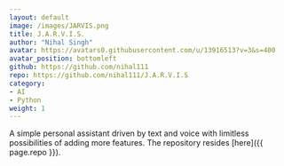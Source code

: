 ```yaml
---
layout: default
image: /images/JARVIS.png
title: J.A.R.V.I.S.
author: "Nihal Singh"
avatar: https://avatars0.githubusercontent.com/u/13916513?v=3&s=400
avatar_position: bottomleft
github: https://github.com/nihal111
repo: https://github.com/nihal111/J.A.R.V.I.S
category:
- AI
- Python
weight: 1
---
```


A simple personal assistant driven by text and voice with limitless possibilities of adding more features. The repository resides [here]({{ page.repo }}).